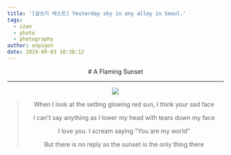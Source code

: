 ```yaml
---
title: '[글쓰기 테스트] Yesterday sky in any alley in Seoul.'
tags:
  - zzan
  - photo
  - photography
author: anpigon
date: 2019-09-03 10:38:12
---
```


<center>
# A Flaming Sunset

***

![](https://cdn.steemitimages.com/DQmb89yMcbTaQuZnjEqPW1BNZXC5fdcs7gLioZNDYTZEGud/photo_2019-09-03%2010.14.00.jpeg)

> When I look at the setting glowing red sun, I think your sad face
>
> I can't say anything as I lower my head with tears down my face
>
> I love you. I scream saying "You are my world"
>
> But there is no reply as the sunset is the only thing there

</center>